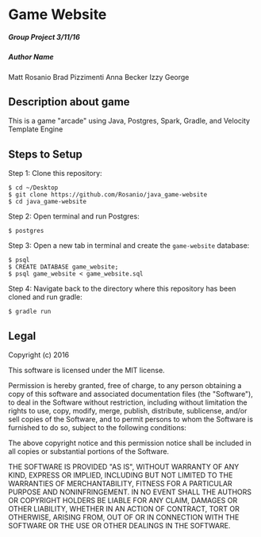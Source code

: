 # Game Website

##### Group Project 3/11/16

##### Author Name
Matt Rosanio
Brad Pizzimenti
Anna Becker
Izzy George

## Description about game
This is a game "arcade" using Java, Postgres, Spark, Gradle, and Velocity Template Engine

## Steps to Setup

Step 1: Clone this repository:
```
$ cd ~/Desktop
$ git clone https://github.com/Rosanio/java_game-website
$ cd java_game-website
```

Step 2: Open terminal and run Postgres:
```
$ postgres
```

Step 3: Open a new tab in terminal and create the `game-website` database:
```
$ psql
$ CREATE DATABASE game_website;
$ psql game_website < game_website.sql
```

Step 4: Navigate back to the directory where this repository has been cloned and run gradle:
```
$ gradle run
```

## Legal

Copyright (c) 2016 

This software is licensed under the MIT license.

Permission is hereby granted, free of charge, to any person obtaining a copy
of this software and associated documentation files (the "Software"), to deal
in the Software without restriction, including without limitation the rights
to use, copy, modify, merge, publish, distribute, sublicense, and/or sell
copies of the Software, and to permit persons to whom the Software is
furnished to do so, subject to the following conditions:

The above copyright notice and this permission notice shall be included in
all copies or substantial portions of the Software.

THE SOFTWARE IS PROVIDED "AS IS", WITHOUT WARRANTY OF ANY KIND, EXPRESS OR
IMPLIED, INCLUDING BUT NOT LIMITED TO THE WARRANTIES OF MERCHANTABILITY,
FITNESS FOR A PARTICULAR PURPOSE AND NONINFRINGEMENT. IN NO EVENT SHALL THE
AUTHORS OR COPYRIGHT HOLDERS BE LIABLE FOR ANY CLAIM, DAMAGES OR OTHER
LIABILITY, WHETHER IN AN ACTION OF CONTRACT, TORT OR OTHERWISE, ARISING FROM,
OUT OF OR IN CONNECTION WITH THE SOFTWARE OR THE USE OR OTHER DEALINGS IN
THE SOFTWARE.
